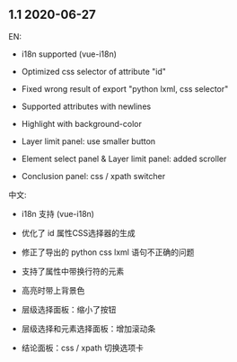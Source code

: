 
## 1.1 2020-06-27

EN:

* i18n supported (vue-i18n)

* Optimized css selector of attribute "id"

* Fixed wrong result of export "python lxml, css selector"

* Supported attributes with newlines

* Highlight with background-color

* Layer limit panel: use smaller button

* Element select panel & Layer limit panel: added scroller

* Conclusion panel: css / xpath switcher

中文:

* i18n 支持 (vue-i18n)

* 优化了 id 属性CSS选择器的生成

* 修正了导出的 python css lxml 语句不正确的问题

* 支持了属性中带换行符的元素

* 高亮时带上背景色

* 层级选择面板：缩小了按钮

* 层级选择和元素选择面板：增加滚动条

* 结论面板：css / xpath 切换选项卡
